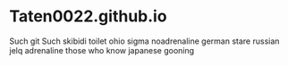 # Taten0022.github.io
Such git Such skibidi toilet ohio sigma noadrenaline german stare russian jelq adrenaline those who know japanese gooning
